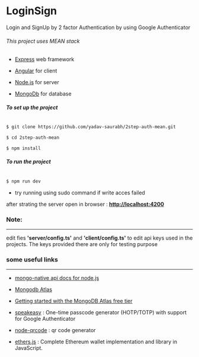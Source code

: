 
# LoginSign

Login and SignUp by 2 factor Authentication by using Google Authenticator

###### This project uses MEAN stack

-  [Express](https://expressjs.com/) web framework

-  [Angular](https://angular.io/) for client

-  [Node.js](https://nodejs.org/) for server

-  [MongoDb](https://www.mongodb.com/) for database

  

##### To set up the project

  

```sh

$ git clone https://github.com/yadav-saurabh/2step-auth-mean.git

$ cd 2step-auth-mean

$ npm install

```

  

##### To run the project

```sh

$ npm run dev 

```
* try running using sudo command if write acces failed 

after strating the server open in browser : **[http://localhost:4200](http://localhost:4200)**  

### Note:

---------

edit fies **'server/config.ts'** and  **'client/config.ts'** to edit api keys used in the projects.
The keys provided there are only for testing purpose

### some useful links

---------------------

-  [mongo-native api docs for node.js](http://mongodb.github.io/node-mongodb-native/3.1/quick-start/quick-start/)

-  [Mongodb Atlas](https://docs.atlas.mongodb.com/getting-started/)

-  [ Getting started with the MongoDB Atlas free tier](https://www.youtube.com/watch?v=_d8CBOtadRA)

-  [speakeasy](https://github.com/speakeasyjs/speakeasy) : One-time passcode generator (HOTP/TOTP) with support for Google Authenticator

-  [node-qrcode](https://github.com/soldair/node-qrcode) : qr code generator
-  [ethers.js](https://github.com/ethers-io/ethers.js/) : Complete Ethereum wallet implementation and library in JavaScript.
